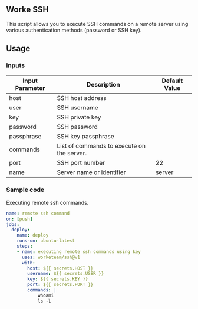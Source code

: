 ## Worke SSH 

This script allows you to execute SSH commands on a remote server using various authentication methods (password or SSH key).

## Usage

### Inputs

| Input Parameter         | Description                                                     | Default Value |
|-------------------------|-----------------------------------------------------------------|---------------|
| host                    | SSH host address                                                |               |
| user                    | SSH username                                                    |               |
| key                     | SSH private key                                                 |               |
| password                | SSH password                                                    |               |
| passphrase              | SSH key passphrase                                              |               |
| commands                | List of commands to execute on the server.                      |               |
| port                    | SSH port number                                                 | 22            |
| name                    | Server name or identifier                                       | server        |

### Sample code
Executing remote ssh commands.

```yaml
name: remote ssh command
on: [push]
jobs:
  deploy:
    name: deploy
    runs-on: ubuntu-latest
    steps:
    - name: executing remote ssh commands using key
      uses: worketeam/ssh@v1
      with:
        host: ${{ secrets.HOST }}
        username: ${{ secrets.USER }}
        key: ${{ secrets.KEY }}
        port: ${{ secrets.PORT }}
        commands: |
            whoami
            ls -l
```
